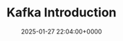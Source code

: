 ---
title: "Kafka Introduction"
description: 
slug: kafka-introduction
date: 2025-01-27 22:04:00+0000
image: cover.png
categories:
    - Git
tags:
    - Introduction
weight: 1       # You can add weight to some posts to override the default sorting (date descending)
---